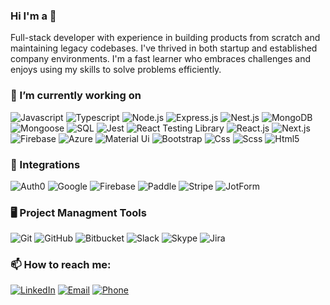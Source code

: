### Hi I'm a 👋
Full-stack developer with experience in building products from scratch and maintaining legacy codebases. I've thrived in both startup and established company environments. I'm a fast learner who embraces challenges and enjoys using my skills to solve problems efficiently.
<!--
**madnan111/madnan111** is a ✨ _special_ ✨ repository because its `README.md` (this file) appears on your GitHub profile.

Here are some ideas to get you started:

- 🔭 I’m currently working on ...
- 🌱 I’m currently learning ...
- 👯 I’m looking to collaborate on ...
- 🤔 I’m looking for help with ...
- 💬 Ask me about ...
- 📫 How to reach me: ...
- 😄 Pronouns: ...
- ⚡ Fun fact: ...
-->
### 🔭 I’m currently working on

![Javascript](https://img.shields.io/badge/Javascript-yellow?style=flat&logo=javascript&logoColor=white)
![Typescript](https://img.shields.io/badge/Typescript-blue?style=flat&logo=typescript&logoColor=white)
![Node.js](https://img.shields.io/badge/Node.js-green?style=flat&logo=node.js&logoColor=white)
![Express.js](https://img.shields.io/badge/Express.js-blue?style=flat&logo=express&logoColor=white)
![Nest.js](https://img.shields.io/badge/Nest.js-red?style=flat&logo=nestjs&logoColor=white)
![MongoDB](https://img.shields.io/badge/MongoDB-green?style=flat&logo=mongodb&logoColor=white)
![Mongoose](https://img.shields.io/badge/Mongoose-orange?style=flat&logo=mongoose&logoColor=white)
![SQL](https://img.shields.io/badge/SQL-blue?style=flat&logo=sql&logoColor=white)
![Jest](https://img.shields.io/badge/Jest-red?style=flat&logo=jest&logoColor=white)
![React Testing Library](https://img.shields.io/badge/React_Testing_Library-E33332?style=flat&logo=testing-library&logoColor=white)
![React.js](https://img.shields.io/badge/React.js-blue?style=flat&logo=react&logoColor=white)
![Next.js](https://img.shields.io/badge/Next.js-black?style=flat&logo=next.js&logoColor=white)
![Firebase](https://img.shields.io/badge/Firebase-yellow?style=flat&logo=firebase&logoColor=white)
![Azure](https://img.shields.io/badge/Azure-blue?style=flat&logo=microsoft-azure&logoColor=white)
![Material Ui](https://img.shields.io/badge/Material%20Ui-blue?style=flat&logo=undefined&logoColor=white)
![Bootstrap](https://img.shields.io/badge/Bootstrap-purple?style=flat&logo=bootstrap&logoColor=white)
![Css](https://img.shields.io/badge/Css-blue?style=flat&logo=css3&logoColor=white)
![Scss](https://img.shields.io/badge/Scss-pink?style=flat&logo=sass&logoColor=white)
![Html5](https://img.shields.io/badge/Html5-orange?style=flat&logo=html5&logoColor=white)

### 🤖 Integrations
![Auth0](https://img.shields.io/badge/Auth0-EB5424?style=flat&logo=auth0&logoColor=white)
![Google](https://img.shields.io/badge/Google-blue?style=flat&logo=google&logoColor=white)
![Firebase](https://img.shields.io/badge/Firebase-yellow?style=flat&logo=firebase&logoColor=white)
![Paddle](https://img.shields.io/badge/Paddle-blue?style=flat&logoColor=white)
![Stripe](https://img.shields.io/badge/Stripe-008CDD?style=flat&logo=stripe&logoColor=white)
![JotForm](https://img.shields.io/badge/JotForm-blue?style=flat&logoColor=white)


### 🖥️ Project Managment Tools
![Git](https://img.shields.io/badge/Git-F05032?style=flat&logo=git&logoColor=white) ![GitHub](https://img.shields.io/badge/GitHub-181717?style=flat&logo=github&logoColor=white) ![Bitbucket](https://img.shields.io/badge/Bitbucket-0052CC?style=flat&logo=bitbucket&logoColor=white) ![Slack](https://img.shields.io/badge/Slack-4A154B?style=flat&logo=slack&logoColor=white) ![Skype](https://img.shields.io/badge/Skype-00AFF0?style=flat&logo=skype&logoColor=white) ![Jira](https://img.shields.io/badge/Jira-0052CC?style=flat&logo=jira&logoColor=white)

### 📫 How to reach me:
[![LinkedIn](https://img.shields.io/badge/LinkedIn-0077B5?style=flat&logo=linkedin&logoColor=white)](https://www.linkedin.com/in/muhammad-adnan-7a1897179/) [![Email](https://img.shields.io/badge/Email-D14836?style=flat&logo=gmail&logoColor=white)](mailto:madnan12cb23@gmail.com) [![Phone](https://img.shields.io/badge/Phone-%2B923187503436-008080?style=flat&logo=phone&logoColor=white)](tel:+923187503436)